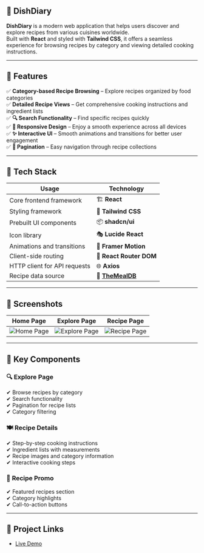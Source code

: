 ## 🍳 DishDiary  

**DishDiary** is a modern web application that helps users discover and explore recipes from various cuisines worldwide.  
Built with **React** and styled with **Tailwind CSS**, it offers a seamless experience for browsing recipes by category and viewing detailed cooking instructions.  

---

## 🌟 Features  

✅ **Category-based Recipe Browsing** – Explore recipes organized by food categories  
✅ **Detailed Recipe Views** – Get comprehensive cooking instructions and ingredient lists  
✅ **🔍 Search Functionality** – Find specific recipes quickly  
✅ **📱 Responsive Design** – Enjoy a smooth experience across all devices  
✅ **✨ Interactive UI** – Smooth animations and transitions for better user engagement  
✅ **📖 Pagination** – Easy navigation through recipe collections  

---

## 🚀 Tech Stack  

| **Usage** | **Technology** |
|-----------|--------------|
| Core frontend framework | 🏗 **React** |
| Styling framework | 🎨 **Tailwind CSS** |
| Prebuilt UI components | 📦 **shadcn/ui** |
| Icon library | 🎭 **Lucide React** |
| Animations and transitions | 💫 **Framer Motion** |
| Client-side routing | 🔀 **React Router DOM** |
| HTTP client for API requests | 🌐 **Axios** |
| Recipe data source | 🍲 **[TheMealDB](https://www.themealdb.com/)** |

---

## 📸 Screenshots  

| Home Page | Explore Page | Recipe Page |
|-----------|-------------|-------------|
| ![Home Page](https://github.com/user-attachments/assets/73069446-310b-415f-853a-ae4f55413c5a) | ![Explore Page](https://github.com/user-attachments/assets/aa4d6c0f-711a-4e94-90d9-d082172e069f) | ![Recipe Page](https://github.com/user-attachments/assets/6a6edb4a-17d9-42a1-8971-0fe8a111ca77) |


---

## 🔑 Key Components  

### 🔍 **Explore Page**  
✔ Browse recipes by category  
✔ Search functionality  
✔ Pagination for recipe lists  
✔ Category filtering  

### 🍽 **Recipe Details**  
✔ Step-by-step cooking instructions  
✔ Ingredient lists with measurements  
✔ Recipe images and category information  
✔ Interactive cooking steps  

### 🌟 **Recipe Promo**  
✔ Featured recipes section  
✔ Category highlights  
✔ Call-to-action buttons  

---

## 🔗 Project Links

- [Live Demo](https://dish-diary-seven.vercel.app/)


